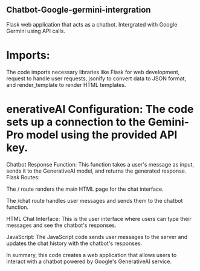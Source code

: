 ## Chatbot-Google-germini-intergration
Flask web application that acts as a chatbot. Intergrated with Google Germini using API calls.

# Imports:
The code imports necessary libraries like Flask for web development, request to handle user requests, jsonify to convert data to JSON format, and render_template to render HTML templates.

# enerativeAI Configuration: The code sets up a connection to the Gemini-Pro model using the provided API key.


Chatbot Response Function: This function takes a user's message as input, sends it to the GenerativeAI model, and returns the generated response.
Flask Routes:

The / route renders the main HTML page for the chat interface.

The /chat route handles user messages and sends them to the chatbot function.

HTML Chat Interface: This is the user interface where users can type their messages and see the chatbot's responses.

JavaScript: The JavaScript code sends user messages to the server and updates the chat history with the chatbot's responses.

In summary, this code creates a web application that allows users to interact with a chatbot powered by Google's GenerativeAI service.
